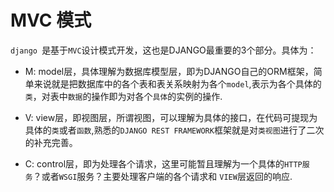 # MVC 模式
``django ``是基于``MVC``设计模式开发，这也是DJANGO最重要的3个部分。具体为：
- M: model层，具体理解为数据库模型层，即为DJANGO自己的ORM框架，简单来说就是把数据库中的各个表和表关系映射为各个``model``,表示为各个具体的``类``，对表中``数据``的操作即为对各个``具体``的实例的操作.
- V: view层，即视图层，所谓视图，可以理解为具体的接口，在代码可提现为具体的``类``或者``函数``,熟悉的``DJANGO REST FRAMEWORK``框架就是对``类视图``进行了二次的补充完善。

- C: control层，即为处理各个请求，这里可能暂且理解为一个具体的``HTTP服务``？或者`` WSGI ``服务？主要处理客户端的各个请求和 ``VIEW``层返回的响应.

